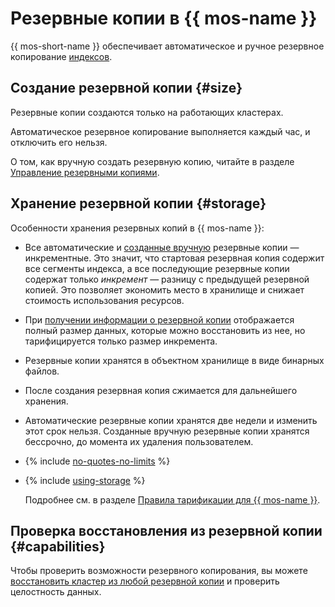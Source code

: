 # Резервные копии в {{ mos-name }}

{{ mos-short-name }} обеспечивает автоматическое и ручное резервное копирование [индексов](./indexing.md).

## Создание резервной копии {#size}

Резервные копии создаются только на работающих кластерах.

Автоматическое резервное копирование выполняется каждый час, и отключить его нельзя.

О том, как вручную создать резервную копию, читайте в разделе [Управление резервными копиями](../operations/cluster-backups.md).

## Хранение резервной копии {#storage}

Особенности хранения резервных копий в {{ mos-name }}:

* Все автоматические и [созданные вручную](../operations/cluster-backups.md) резервные копии — инкрементные. Это значит, что стартовая резервная копия содержит все сегменты индекса, а все последующие резервные копии содержат только _инкремент_ — разницу с предыдущей резервной копией. Это позволяет экономить место в хранилище и снижает стоимость использования ресурсов.

* При [получении информации о резервной копии](../operations/cluster-backups.md#get-backup) отображается полный размер данных, которые можно восстановить из нее, но тарифицируется только размер инкремента.

* Резервные копии хранятся в объектном хранилище в виде бинарных файлов.

* После создания резервная копия сжимается для дальнейшего хранения.

* Автоматические резервные копии хранятся две недели и изменить этот срок нельзя. Созданные вручную резервные копии хранятся бессрочно, до момента их удаления пользователем.

* {% include [no-quotes-no-limits](../../_includes/mdb/backups/no-quotes-no-limits.md) %}

* {% include [using-storage](../../_includes/mdb/backups/storage.md) %}

    
    Подробнее см. в разделе [Правила тарификации для {{ mos-name }}](../pricing.md#rules-storage).


## Проверка восстановления из резервной копии {#capabilities}

Чтобы проверить возможности резервного копирования, вы можете [восстановить кластер из любой резервной копии](../operations/cluster-backups.md#restore) и проверить целостность данных.
